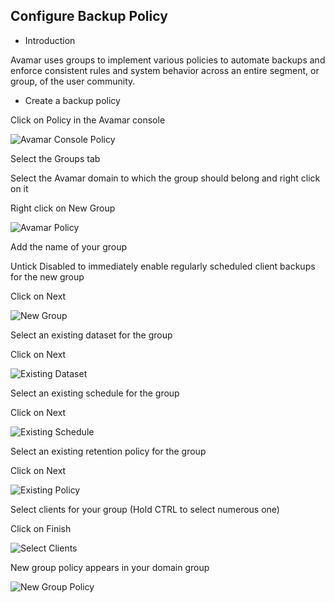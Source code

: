## Configure Backup Policy

* Introduction

Avamar uses groups to implement various policies to automate backups and enforce 
consistent rules and system behavior across an entire segment, or group, of the user 
community.

* Create a backup policy

Click on Policy in the Avamar console

![Avamar Console Policy](/static/images/kb/ConfigureBackupPolicy1.png)


Select the Groups tab

Select the Avamar domain to which the group should belong and right click on it

Right click on New Group

![Avamar Policy](/static/images/kb/ConfigureBackupPolicy2.png)


Add the name of your group

Untick Disabled to immediately enable regularly scheduled client backups for the new group

Click on Next 

![New Group](/static/images/kb/ConfigureBackupPolicy3.png)


Select an existing dataset for the group

Click on Next 

![Existing Dataset](/static/images/kb/ConfigureBackupPolicy4.png)


Select an existing schedule for the group

Click on Next 

![Existing Schedule](/static/images/kb/ConfigureBackupPolicy5.png)


Select an existing retention policy for the group

Click on Next 

![Existing Policy](/static/images/kb/ConfigureBackupPolicy6.png)


Select clients for your group (Hold CTRL to select numerous one)

Click on Finish 

![Select Clients](/static/images/kb/ConfigureBackupPolicy7.png)


New group policy appears in your domain group

![New Group Policy](/static/images/kb/ConfigureBackupPolicy8.png)








































